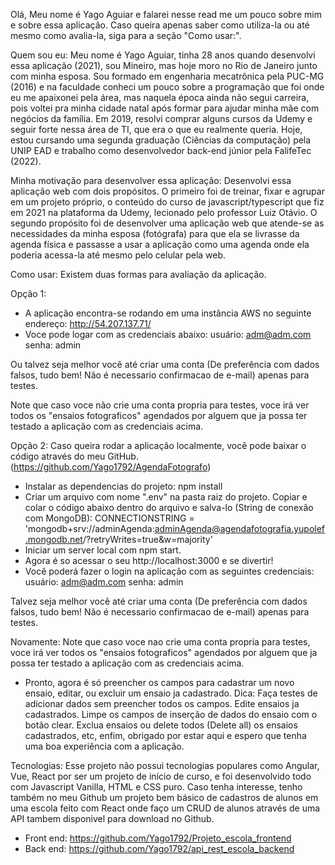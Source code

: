 Olá,
Meu nome é Yago Aguiar e falarei nesse read me um pouco sobre mim e sobre essa aplicação. Caso queira apenas saber como utiliza-la ou até mesmo como
avalia-la, siga para a seção "Como usar:".

Quem sou eu:
Meu nome é Yago Aguiar, tinha 28 anos quando desenvolvi essa aplicação (2021), sou Mineiro, mas hoje moro no Rio de Janeiro junto com minha esposa. Sou formado em engenharia mecatrônica pela PUC-MG (2016) e na faculdade conheci um pouco sobre a programação que foi onde eu me apaixonei pela área, mas naquela época ainda não segui carreira, pois voltei pra minha cidade natal após formar para ajudar minha mãe com negócios da família. Em 2019, resolvi comprar alguns cursos da Udemy e seguir forte nessa área de TI, que era o que eu realmente queria. Hoje, estou cursando uma segunda graduação (Ciências da computação) pela UNIP EAD e trabalho como desenvolvedor back-end júnior pela FalifeTec (2022).

Minha motivação para desenvolver essa aplicação:
Desenvolvi essa aplicação web com dois propósitos. O primeiro foi de treinar, fixar e agrupar em um projeto próprio, o conteúdo do curso de javascript/typescript que fiz em 2021 na plataforma da Udemy, lecionado pelo professor Luiz Otávio. O segundo propósito foi de desenvolver uma aplicação web que atende-se as necessidades da minha esposa (fotógrafa) para que ela se livrasse da agenda física e passasse a usar a aplicação como uma agenda onde ela poderia acessa-la até mesmo pelo celular pela web.

Como usar:
Existem duas formas para avaliação da aplicação.

Opção 1:
- A aplicação encontra-se rodando em uma instância AWS no seguinte endereço: http://54.207.137.71/
- Voce pode logar com as credenciais abaixo: 
    usuário: adm@adm.com
    senha: admin

Ou talvez seja melhor você até criar uma conta (De preferência com dados falsos, tudo bem! Não é necessario confirmacao de e-mail) apenas para testes.

Note que caso voce não crie uma conta propria para testes, voce irá ver todos os "ensaios fotograficos" agendados por alguem que ja possa ter testado a aplicação com as credenciais acima.

Opção 2:
Caso queira rodar a aplicação localmente, você pode baixar o código através do meu GitHub. (https://github.com/Yago1792/AgendaFotografo)
- Instalar as dependencias do projeto: npm install
- Criar um arquivo com nome ".env" na pasta raiz do projeto. Copiar e colar o código abaixo dentro do arquivo e salva-lo (String de conexão com MongoDB):
    CONNECTIONSTRING = 'mongodb+srv://adminAgenda:adminAgenda@agendafotografia.yupolef.mongodb.net/?retryWrites=true&w=majority'
- Iniciar um server local com npm start. 
- Agora é so acessar o seu http://localhost:3000 e se divertir!
- Você poderá fazer o login na aplicação com as seguintes credenciais:
    usuário: adm@adm.com
    senha: admin

Talvez seja melhor você até criar uma conta (De preferência com dados falsos, tudo bem! Não é necessario confirmacao de e-mail) apenas para testes.

Novamente: Note que caso voce nao crie uma conta propria para testes, voce irá ver todos os "ensaios fotograficos" agendados por alguem que ja possa ter testado a aplicação com as credenciais acima.

- Pronto, agora é só preencher os campos para cadastrar um novo ensaio, editar, ou excluir um ensaio ja cadastrado.
Dica: Faça testes de adicionar dados sem preencher todos os campos. Edite ensaios ja cadastrados. Limpe os campos de inserção de dados do ensaio com o botão clear. Exclua ensaios ou delete todos (Delete all) os ensaios cadastrados, etc, enfim, obrigado por estar aqui e espero que tenha uma boa experiência com a aplicação.

Tecnologias:
Esse projeto não possui tecnologias populares como Angular, Vue, React por ser um projeto de início de curso, e foi desenvolvido todo com Javascript Vanilla, HTML e CSS puro. 
Caso tenha interesse, tenho também no meu Github um projeto bem básico de cadastros de alunos em uma escola feito com React onde faço um CRUD de alunos através de uma API tambem disponivel para download no Github.

- Front end: https://github.com/Yago1792/Projeto_escola_frontend
- Back end: https://github.com/Yago1792/api_rest_escola_backend


